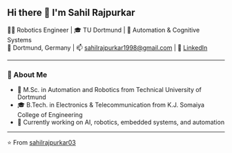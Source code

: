 ## Hi there 👋 I'm Sahil Rajpurkar

👨‍🔬 Robotics Engineer | 🎓 TU Dortmund | 🤖 Automation & Cognitive Systems  
📍 Dortmund, Germany | 📫 sahilrajpurkar1998@gmail.com | 💼 [LinkedIn](https://www.linkedin.com/in/sahilrajpurkar)

---

### 🚀 About Me

- 🧠 M.Sc. in Automation and Robotics from Technical University of Dortmund  
- 🎓 B.Tech. in Electronics & Telecommunication from K.J. Somaiya College of Engineering  
- 🔬 Currently working on AI, robotics, embedded systems, and automation  

---

⭐️ From [sahilrajpurkar03](https://github.com/sahilrajpurkar03)
